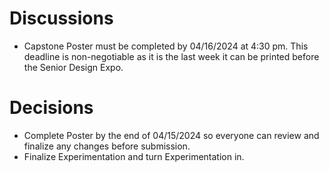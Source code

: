 # Discussions
  - Capstone Poster must be completed by 04/16/2024 at 4:30 pm.  This deadline is non-negotiable as it is the last week it can be printed before the Senior Design Expo.

# Decisions
  - Complete Poster by the end of 04/15/2024 so everyone can review and finalize any changes before submission.
  - Finalize Experimentation and turn Experimentation in.
